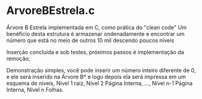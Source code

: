 # ArvoreBEstrela.c
Árvore B Estrela implementada em C, como prática do "clean code"
Um benéficio desta estrutura é armazenar ondenadamente e encontrar um número que está no meio de outros 10 mil descendo poucos níveis



Inserção concluida e sob testes, próximos passos é implementação da remoção;

Demonstração simples, você pode inserir um número inteiro diferente de 0, e ele será inserido na Árvore B* e logo depois ela será impressa em um esquema de níveis, Nível 1  raiz, Nível 2 Página Interna, ..., Nível n-1 Página Interna, Nível n Folhas.

